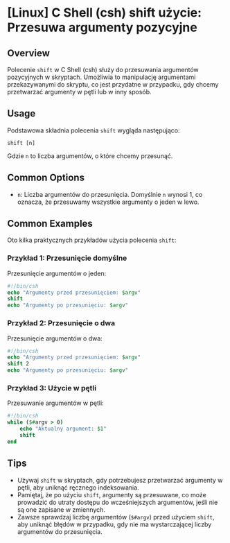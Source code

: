 # [Linux] C Shell (csh) shift użycie: Przesuwa argumenty pozycyjne

## Overview
Polecenie `shift` w C Shell (csh) służy do przesuwania argumentów pozycyjnych w skryptach. Umożliwia to manipulację argumentami przekazywanymi do skryptu, co jest przydatne w przypadku, gdy chcemy przetwarzać argumenty w pętli lub w inny sposób.

## Usage
Podstawowa składnia polecenia `shift` wygląda następująco:

```
shift [n]
```

Gdzie `n` to liczba argumentów, o które chcemy przesunąć.

## Common Options
- `n`: Liczba argumentów do przesunięcia. Domyślnie `n` wynosi 1, co oznacza, że przesuwamy wszystkie argumenty o jeden w lewo.

## Common Examples
Oto kilka praktycznych przykładów użycia polecenia `shift`:

### Przykład 1: Przesunięcie domyślne
Przesunięcie argumentów o jeden:

```csh
#!/bin/csh
echo "Argumenty przed przesunięciem: $argv"
shift
echo "Argumenty po przesunięciu: $argv"
```

### Przykład 2: Przesunięcie o dwa
Przesunięcie argumentów o dwa:

```csh
#!/bin/csh
echo "Argumenty przed przesunięciem: $argv"
shift 2
echo "Argumenty po przesunięciu: $argv"
```

### Przykład 3: Użycie w pętli
Przesuwanie argumentów w pętli:

```csh
#!/bin/csh
while ($#argv > 0)
    echo "Aktualny argument: $1"
    shift
end
```

## Tips
- Używaj `shift` w skryptach, gdy potrzebujesz przetwarzać argumenty w pętli, aby uniknąć ręcznego indeksowania.
- Pamiętaj, że po użyciu `shift`, argumenty są przesuwane, co może prowadzić do utraty dostępu do wcześniejszych argumentów, jeśli nie są one zapisane w zmiennych.
- Zawsze sprawdzaj liczbę argumentów (`$#argv`) przed użyciem `shift`, aby uniknąć błędów w przypadku, gdy nie ma wystarczającej liczby argumentów do przesunięcia.